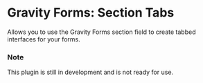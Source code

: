 Gravity Forms: Section Tabs
===========================

Allows you to use the Gravity Forms section field to create tabbed interfaces for your forms.

### Note

This plugin is still in development and is not ready for use.